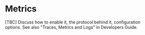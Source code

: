 # Metrics

[TBC] Discuss how to enable it, the protocol behind it, configuration options. See also
"Traces, Metrics and Logs" in Developers Guide.
